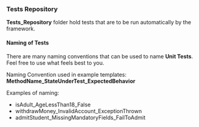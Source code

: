 ### Tests Repository

**Tests_Repository** folder hold tests that are to be run automatically by the framework.

#### Naming of Tests

There are many naming conventions that can be used to name **Unit Tests**. Feel free to use what feels best to you.

Naming Convention used in example templates: **MethodName_StateUnderTest_ExpectedBehavior**

Examples of naming:

* isAdult_AgeLessThan18_False
* withdrawMoney_InvalidAccount_ExceptionThrown
* admitStudent_MissingMandatoryFields_FailToAdmit